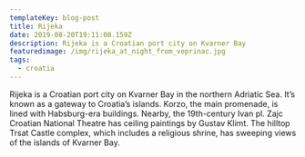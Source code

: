 ```yaml
---
templateKey: blog-post
title: Rijeka
date: 2019-08-20T19:11:08.159Z
description: Rijeka is a Croatian port city on Kvarner Bay
featuredimage: /img/rijeka_at_night_from_veprinac.jpg
tags:
  - croatia
---
```

Rijeka is a Croatian port city on Kvarner Bay in the northern Adriatic Sea. It’s known as a gateway to Croatia’s islands. Korzo, the main promenade, is lined with Habsburg-era buildings. Nearby, the 19th-century Ivan pl. Zajc Croatian National Theatre has ceiling paintings by Gustav Klimt. The hilltop Trsat Castle complex, which includes a religious shrine, has sweeping views of the islands of Kvarner Bay.
